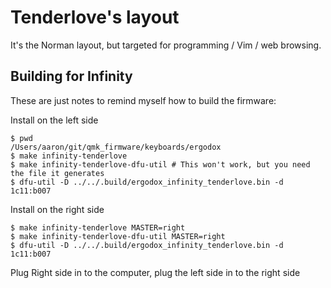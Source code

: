 # Tenderlove's layout

It's the Norman layout, but targeted for programming / Vim / web browsing.

## Building for Infinity

These are just notes to remind myself how to build the firmware:

Install on the left side

```
$ pwd
/Users/aaron/git/qmk_firmware/keyboards/ergodox
$ make infinity-tenderlove
$ make infinity-tenderlove-dfu-util # This won't work, but you need the file it generates
$ dfu-util -D ../../.build/ergodox_infinity_tenderlove.bin -d 1c11:b007
```

Install on the right side

```
$ make infinity-tenderlove MASTER=right
$ make infinity-tenderlove-dfu-util MASTER=right
$ dfu-util -D ../../.build/ergodox_infinity_tenderlove.bin -d 1c11:b007
```

Plug Right side in to the computer, plug the left side in to the right side

